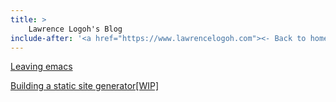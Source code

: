 ```yaml
---
title: > 
    Lawrence Logoh's Blog
include-after: '<a href="https://www.lawrencelogoh.com"><- Back to home</a>'
---
```

[Leaving emacs](https://www.lawrencelogoh.com/blog/2022-04-22-leaving-emacs.html) 

[Building a static site generator[WIP]](https://www.lawrencelogoh.com/blog/2022-04-03-building-a-static-site-generator.html) 

